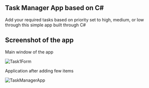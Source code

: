 ## Task Manager App based on C#

Add your required tasks based on priority set to high, medium, or low through this simple app built through C#

## Screenshot of the app

Main window of the app

![Task1Form](https://github.com/sarthakshrestha/TaskManagerCSharp/assets/65111111/8d968954-3dce-42bd-be9e-aaa02823774a)

Application after adding few items

![TaskManagerApp](https://github.com/sarthakshrestha/TaskManagerCSharp/assets/65111111/f3165a9c-1095-483b-8a4c-0f9a9525c2ee)
